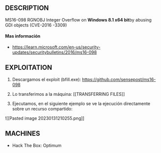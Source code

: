 
## DESCRIPTION

MS16-098 RGNOBJ Integer Overflow on **Windows 8.1 x64 bit**by abusing GDI objects (CVE-2016 -3309)

#### Mas información
* https://learn.microsoft.com/en-us/security-updates/securitybulletins/2016/ms16-098

## EXPLOITATION

1. Descargamos el exploit (bfill.exe): https://github.com/sensepost/ms16-098

2. Lo transferimos a la máquina: [[TRANSFERRING FILES]]

3. Ejecutamos, en el siguiente ejemplo se ve la ejecución directamente sobre un recurso compartido:

![[Pasted image 20230131210255.png]]

## MACHINES

* Hack The Box: Optimum

